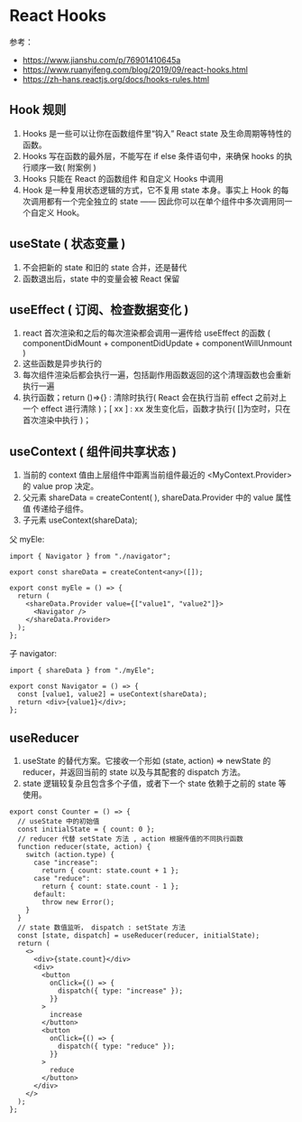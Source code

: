 # React Hooks

参考：

- https://www.jianshu.com/p/76901410645a
- https://www.ruanyifeng.com/blog/2019/09/react-hooks.html
- https://zh-hans.reactjs.org/docs/hooks-rules.html

## Hook 规则

1. Hooks 是一些可以让你在函数组件里“钩入” React state 及生命周期等特性的函数。
2. Hooks 写在函数的最外层，不能写在 if else 条件语句中，来确保 hooks 的执行顺序一致( 附案例 )
3. Hooks 只能在 React 的函数组件 和自定义 Hooks 中调用
4. Hook 是一种复用状态逻辑的方式，它不复用 state 本身。事实上 Hook 的每次调用都有一个完全独立的 state —— 因此你可以在单个组件中多次调用同一个自定义 Hook。

## useState ( 状态变量 )

1. 不会把新的 state 和旧的 state 合并，还是替代
2. 函数退出后，state 中的变量会被 React 保留

## useEffect ( 订阅、检查数据变化 )

1. react 首次渲染和之后的每次渲染都会调用一遍传给 useEffect 的函数 ( componentDidMount + componentDidUpdate + componentWillUnmount )
2. 这些函数是异步执行的
3. 每次组件渲染后都会执行一遍，包括副作用函数返回的这个清理函数也会重新执行一遍
4. 执行函数；return ()=>{} : 清除时执行( React 会在执行当前 effect 之前对上一个 effect 进行清除 )；[ xx ] : xx 发生变化后，函数才执行( []为空时，只在首次渲染中执行 )；

## useContext ( 组件间共享状态 )

1. 当前的 context 值由上层组件中距离当前组件最近的 <MyContext.Provider> 的 value prop 决定。
2. 父元素 shareData = createContent( ), shareData.Provider 中的 value 属性值 传递给子组件。
3. 子元素 useContext(shareData);

父 myEle:

```tsx
import { Navigator } from "./navigator";

export const shareData = createContent<any>([]);

export const myEle = () => {
  return (
    <shareData.Provider value={["value1", "value2"]}>
      <Navigator />
    </shareData.Provider>
  );
};
```

子 navigator:

```tsx
import { shareData } from "./myEle";

export const Navigator = () => {
  const [value1, value2] = useContext(shareData);
  return <div>{value1}</div>;
};
```

## useReducer

1. useState 的替代方案。它接收一个形如 (state, action) => newState 的 reducer，并返回当前的 state 以及与其配套的 dispatch 方法。
2. state 逻辑较复杂且包含多个子值，或者下一个 state 依赖于之前的 state 等使用。

```tsx
export const Counter = () => {
  // useState 中的初始值
  const initialState = { count: 0 };
  // reducer 代替 setState 方法 , action 根据传值的不同执行函数
  function reducer(state, action) {
    switch (action.type) {
      case "increase":
        return { count: state.count + 1 };
      case "reduce":
        return { count: state.count - 1 };
      default:
        throw new Error();
    }
  }
  // state 数值监听， dispatch : setState 方法
  const [state, dispatch] = useReducer(reducer, initialState);
  return (
    <>
      <div>{state.count}</div>
      <div>
        <button
          onClick={() => {
            dispatch({ type: "increase" });
          }}
        >
          increase
        </button>
        <button
          onClick={() => {
            dispatch({ type: "reduce" });
          }}
        >
          reduce
        </button>
      </div>
    </>
  );
};
```
